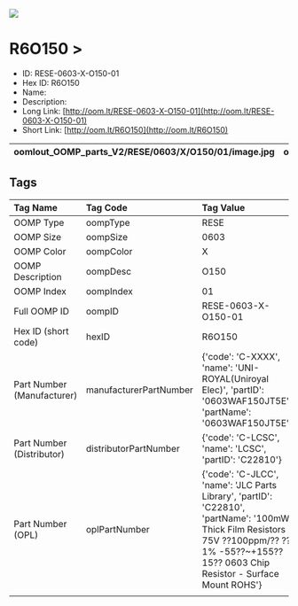 


  
![][im]
# R6O150 > 

- ID: RESE-0603-X-O150-01
- Hex ID: R6O150
- Name: 
- Description: 
- Long Link: [http://oom.lt/RESE-0603-X-O150-01](http://oom.lt/RESE-0603-X-O150-01)
- Short Link: [http://oom.lt/R6O150](http://oom.lt/R6O150)
  

|oomlout_OOMP_parts_V2/RESE/0603/X/O150/01/image.jpg|oomlout_OOMP_parts_V2/RESE/0603/X/O150/01/image_BOTTOM.jpg|oomlout_OOMP_parts_V2/RESE/0603/X/O150/01/image_Re.jpg||
| :---: | :---: | :---: | :---: |

## Tags
  

|Tag Name|Tag Code|Tag Value|
| :--- | :--- | :--- |
|OOMP Type|oompType|RESE|
|OOMP Size|oompSize|0603|
|OOMP Color|oompColor|X|
|OOMP Description|oompDesc|O150|
|OOMP Index|oompIndex|01|
|Full OOMP ID|oompID|RESE-0603-X-O150-01|
|Hex ID (short code)|hexID|R6O150|
|Part Number (Manufacturer)|manufacturerPartNumber|{'code': 'C-XXXX', 'name': 'UNI-ROYAL(Uniroyal Elec)', 'partID': '0603WAF150JT5E', 'partName': '0603WAF150JT5E'}|
|Part Number (Distributor)|distributorPartNumber|{'code': 'C-LCSC', 'name': 'LCSC', 'partID': 'C22810'}|
|Part Number (OPL)|oplPartNumber|{'code': 'C-JLCC', 'name': 'JLC Parts Library', 'partID': 'C22810', 'partName': '100mW Thick Film Resistors 75V ??100ppm/?? ??1% -55??~+155?? 15?? 0603  Chip Resistor - Surface Mount ROHS'}|
||||



[im]: oomlout_OOMP_parts_V2/RESE/0603/X/O150/01/image_450.jpg
